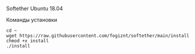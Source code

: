 Softether Ubuntu 18.04  

Команды установки  
``` 
cd ~
wget https://raw.githubusercontent.com/fogiznt/softether/main/install
chmod +x install
./install
```
